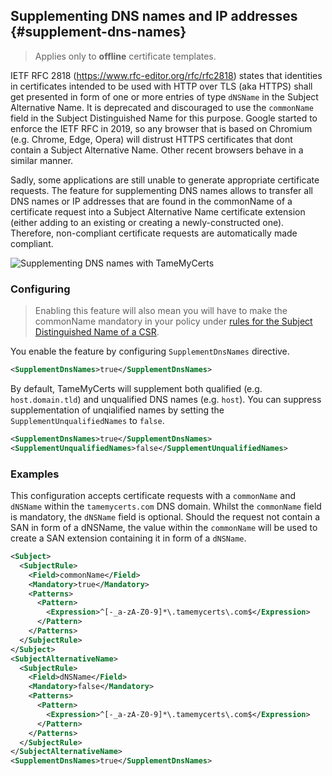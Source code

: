 ## Supplementing DNS names and IP addresses {#supplement-dns-names}

> Applies only to **offline** certificate templates.

IETF RFC 2818 (<https://www.rfc-editor.org/rfc/rfc2818>) states that identities in certificates intended to be used with HTTP over TLS (aka HTTPS) shall get presented in form of one or more entries of type `dNSName` in the Subject Alternative Name. It is deprecated and discouraged to use the `commonName` field in the Subject Distinguished Name for this purpose. Google started to enforce the IETF RFC in 2019, so any browser that is based on Chromium (e.g. Chrome, Edge, Opera) will distrust HTTPS certificates that dont contain a Subject Alternative Name. Other recent browsers behave in a similar manner.

Sadly, some applications are still unable to generate appropriate certificate requests. The feature for supplementing DNS names allows to transfer all DNS names or IP addresses that are found in the commonName of a certificate request into a Subject Alternative Name certificate extension (either adding to an existing or creating a newly-constructed one). Therefore, non-compliant certificate requests are automatically made compliant.

![Supplementing DNS names with TameMyCerts](resources/supplement-dnsnames.png)

### Configuring

> Enabling this feature will also mean you will have to make the commonName mandatory in your policy under [rules for the Subject Distinguished Name of a CSR](#subject-rules).

You enable the feature by configuring `SupplementDnsNames` directive.

```xml
<SupplementDnsNames>true</SupplementDnsNames>
```

By default, TameMyCerts will supplement both qualified (e.g. `host.domain.tld`) and unqualified DNS names (e.g. `host`). You can suppress supplementation of unqialified names by setting the `SupplementUnqualifiedNames` to `false`.

```xml
<SupplementDnsNames>true</SupplementDnsNames>
<SupplementUnqualifiedNames>false</SupplementUnqualifiedNames>
```

### Examples

This configuration accepts certificate requests with a `commonName` and `dNSName` within the `tamemycerts.com` DNS domain. Whilst the `commonName` field is mandatory, the `dNSName` field is optional. Should the request not contain a SAN in form of a dNSName, the value within the `commonName` will be used to create a SAN extension containing it in form of a `dNSName`.

```xml
<Subject>
  <SubjectRule>
    <Field>commonName</Field>
    <Mandatory>true</Mandatory>
    <Patterns>
      <Pattern>
        <Expression>^[-_a-zA-Z0-9]*\.tamemycerts\.com$</Expression>
      </Pattern>
    </Patterns>
  </SubjectRule>
</Subject>
<SubjectAlternativeName>
  <SubjectRule>
    <Field>dNSName</Field>
    <Mandatory>false</Mandatory>
    <Patterns>
      <Pattern>
        <Expression>^[-_a-zA-Z0-9]*\.tamemycerts\.com$</Expression>
      </Pattern>
    </Patterns>
  </SubjectRule>
</SubjectAlternativeName>
<SupplementDnsNames>true</SupplementDnsNames>
```
